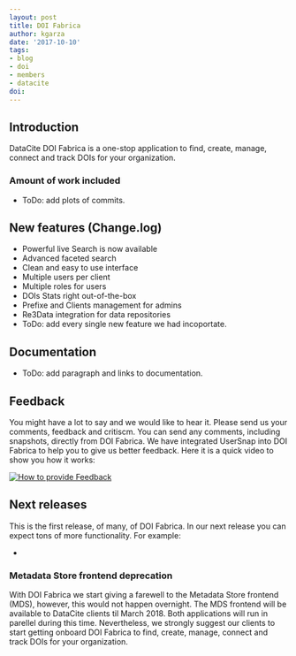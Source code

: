 ```yaml
---
layout: post
title: DOI Fabrica
author: kgarza
date: '2017-10-10'
tags:
- blog
- doi
- members
- datacite
doi: 
---
```



## Introduction

DataCite DOI Fabrica is a one-stop application to find, create, manage, connect and track DOIs for your organization.

### Amount of work included
- ToDo: add plots of commits.

## New features (Change.log)


- Powerful live Search is now available
- Advanced faceted search 
- Clean and easy to use interface
- Multiple users per client
- Multiple roles for users
- DOIs Stats right out-of-the-box
- Prefixe and Clients management for admins
- Re3Data integration for data repositories
- ToDo: add every single new feature we had incoportate. 


## Documentation

- ToDo: add paragraph and links to documentation.


## Feedback

You might have a lot to say and we would like to hear it. Please send us your comments, feedback and critiscm. You can send any comments, including snapshots, directly from DOI Fabrica. We have integrated UserSnap into DOI Fabrica to help you to give us better feedback. Here it is a quick video to show you how it works:

[![How to provide Feedback](https://img.youtube.com/vi/_O5tNhiX1Rk/0.jpg)](https://www.youtube.com/watch?v=_O5tNhiX1Rk "How to provide Feedback")

## Next releases

This is the first release, of many, of DOI Fabrica. In our next release you can expect tons of more functionality. For example:

- 



### Metadata Store frontend  deprecation

With DOI Fabrica we start giving a farewell to the Metadata Store frontend (MDS), however, this would not happen overnight. The MDS frontend will be available to DataCite clients til March 2018. Both applications will run in parellel during this time. Nevertheless, we strongly suggest our clients to start getting onboard DOI Fabrica to find, create, manage, connect and track DOIs for your organization. 


